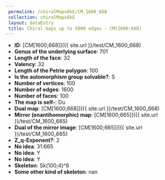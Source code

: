```yaml
--- 
 permalink: /chiralMaps6kE/CM_1600_668 
 collection: chiralMaps6kE
 layout: dataEntry
 title: Chiral maps up to 6000 edges - CM[1600;668]
---
```


- **ID**: [CM[1600;668]]({{ site.url }}/test/CM_1600_668)
- **Genus of the underlying surface**: 701
- **Length of the face**: 32
- **Valency**: 32
- **Length of the Petrie polygon**: 100
- **Is the automorphism group solvable?**: S
- **Number of vertices**: 100
- **Number of edges**: 1600
- **Number of faces**: 100
- **The map is self-**: Du
- **Dual map**: [CM[1600;668]]({{ site.url }}/test/CM_1600_668)
- **Mirror (enantihomorphic) map**: [CM[1600;665]]({{ site.url }}/test/CM_1600_665)
- **Dual of the mirror image**: [CM[1600;665]]({{ site.url }}/test/CM_1600_665)
- **Z_q-Exponent?**: 2
- **No idea**:  31:665
- **No idea**: Y
- **No idea**: Y
- **Skeleton**: Sk(100;4)^8
- **Some other kind of skeleton**: nan
